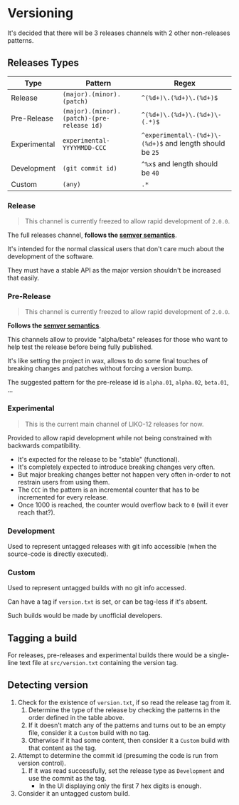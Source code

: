 
# Versioning

It's decided that there will be 3 releases channels with 2 other non-releases patterns.

## Releases Types

| Type         | Pattern                                    | Regex                                                    |
|--------------|--------------------------------------------|----------------------------------------------------------|
| Release      | `(major).(minor).(patch)`                  | `^(%d+)\.(%d+)\.(%d+)$`                                  |
| Pre-Release  | `(major).(minor).(patch)-(pre-release id)` | `^(%d+)\.(%d+)\.(%d+)\-(.*)$`                            |
| Experimental | `experimental-YYYYMMDD-CCC`                | `^experimental\-(%d+)\-(%d+)$` and length should be `25` |
| Development  | `(git commit id)`                          | `^%x$` and length should be `40`                         |
| Custom       | `(any)`                                    | `.*`                                                     |


### Release

> This channel is currently freezed to allow rapid development of `2.0.0`.

The full releases channel, **follows the [semver semantics](https://semver.org/)**.

It's intended for the normal classical users that don't care much about the development of the software.

They must have a stable API as the major version shouldn't be increased that easily.

### Pre-Release

> This channel is currently freezed to allow rapid development of `2.0.0`.

**Follows the [semver semantics](https://semver.org/)**.

This channels allow to provide "alpha/beta" releases for those who want to help test the release before being fully published.

It's like setting the project in wax, allows to do some final touches of breaking changes and patches without forcing a version bump.

The suggested pattern for the pre-release id is `alpha.01`, `alpha.02`, `beta.01`, ...

### Experimental

> This is the current main channel of LIKO-12 releases for now.

Provided to allow rapid development while not being constrained with backwards compatibility.

- It's expected for the release to be "stable" (functional).
- It's completely expected to introduce breaking changes very often.
- But major breaking changes better not happen very often in-order to not restrain users from using them.
- The `CCC` in the pattern is an incremental counter that has to be incremented for every release.
- Once 1000 is reached, the counter would overflow back to `0` (will it ever reach that?).

### Development

Used to represent untagged releases with git info accessible (when the source-code is directly executed).

### Custom

Used to represent untagged builds with no git info accessed.

Can have a tag if `version.txt` is set, or can be tag-less if it's absent.

Such builds would be made by unofficial developers.

## Tagging a build

For releases, pre-releases and experimental builds there would be a single-line text file at `src/version.txt` containing the version tag.

## Detecting version

1. Check for the existence of `version.txt`, if so read the release tag from it.
    1. Determine the type of the release by checking the patterns in the order defined in the table above.
    2. If it doesn't match any of the patterns and turns out to be an empty file, consider it a `Custom` build with no tag.
    3. Otherwise if it had some content, then consider it a `Custom` build with that content as the tag.
2. Attempt to determine the commit id (presuming the code is run from version control).
    1. If it was read successfully, set the release type as `Development` and use the commit as the tag.
        - In the UI displaying only the first 7 hex digits is enough.
3. Consider it an untagged custom build.